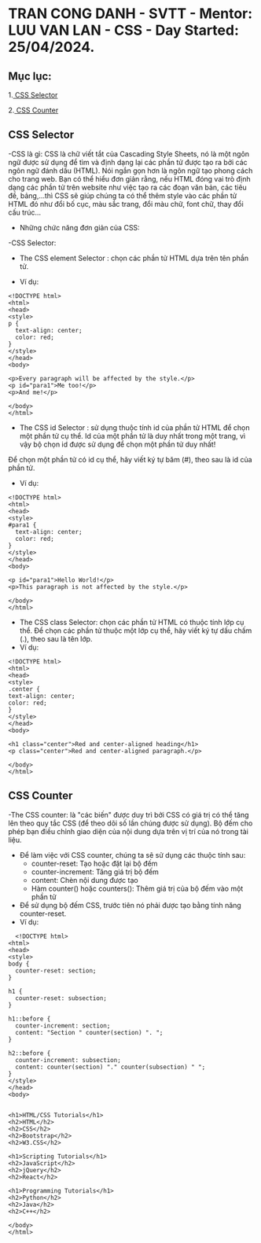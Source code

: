 # TRAN CONG DANH - SVTT - Mentor: LUU VAN LAN - CSS - Day Started: 25/04/2024.
## Mục lục:
1.[ CSS Selector](#css-selector)

2.[ CSS Counter](#css-counter)

## CSS Selector
-CSS là gì: CSS là chữ viết tắt của Cascading Style Sheets, nó là một ngôn ngữ được sử dụng để tìm và định dạng lại các phần tử được tạo ra bởi các ngôn ngữ đánh dấu (HTML). Nói ngắn gọn hơn là ngôn ngữ tạo phong cách cho trang web. Bạn có thể hiểu đơn giản rằng, nếu HTML đóng vai trò định dạng các phần tử trên website như việc tạo ra các đoạn văn bản, các tiêu đề, bảng,…thì CSS sẽ giúp chúng ta có thể thêm style vào các phần tử HTML đó như đổi bố cục, màu sắc trang, đổi màu chữ, font chữ, thay đổi cấu trúc…

- Những chức năng đơn giản của CSS:
  
-CSS Selector:
+ The CSS element Selector : chọn các phần tử HTML dựa trên tên phần tử.
* Ví dụ:
```  
<!DOCTYPE html>
<html>
<head>
<style>
p {
  text-align: center;
  color: red;
} 
</style>
</head>
<body>

<p>Every paragraph will be affected by the style.</p>
<p id="para1">Me too!</p>
<p>And me!</p>

</body>
</html>
```
+ The CSS id Selector : sử dụng thuộc tính id của phần tử HTML để chọn một phần tử cụ thể. Id của một phần tử là duy nhất trong một trang, vì vậy bộ chọn id được sử dụng để chọn một phần tử duy nhất!

Để chọn một phần tử có id cụ thể, hãy viết ký tự băm (#), theo sau là id của phần tử.
* Ví dụ:
```
<!DOCTYPE html>
<html>
<head>
<style>
#para1 {
  text-align: center;
  color: red;
}
</style>
</head>
<body>

<p id="para1">Hello World!</p>
<p>This paragraph is not affected by the style.</p>

</body>
</html>
```
+ The CSS class Selector: chọn các phần tử HTML có thuộc tính lớp cụ thể. Để chọn các phần tử thuộc một lớp cụ thể, hãy viết ký tự dấu chấm (.), theo sau là tên lớp.
+  Ví dụ:
  ```
<!DOCTYPE html>
<html>
<head>
<style>
.center {
  text-align: center;
  color: red;
}
</style>
</head>
<body>

<h1 class="center">Red and center-aligned heading</h1>
<p class="center">Red and center-aligned paragraph.</p> 

</body>
</html>

```
## CSS Counter
-The CSS counter: là "các biến" được duy trì bởi CSS có giá trị có thể tăng lên theo quy tắc CSS (để theo dõi số lần chúng được sử dụng). Bộ đếm cho phép bạn điều chỉnh giao diện của nội dung dựa trên vị trí của nó trong tài liệu.

+ Để làm việc với CSS counter, chúng ta sẽ sử dụng các thuộc tính sau:
     * counter-reset: Tạo hoặc đặt lại bộ đếm
     * counter-increment: Tăng giá trị bộ đếm
     * content:  Chèn nội dung được tạo
     * Hàm counter() hoặc counters(): Thêm giá trị của bộ đếm vào một phần tử
+ Để sử dụng bộ đếm CSS, trước tiên nó phải được tạo bằng tính năng counter-reset.
+ Ví dụ:
  
```
  <!DOCTYPE html>
<html>
<head>
<style>
body {
  counter-reset: section;
}

h1 {
  counter-reset: subsection;
}

h1::before {
  counter-increment: section;
  content: "Section " counter(section) ". ";
}

h2::before {
  counter-increment: subsection;
  content: counter(section) "." counter(subsection) " ";
}
</style>
</head>
<body>


<h1>HTML/CSS Tutorials</h1>
<h2>HTML</h2>
<h2>CSS</h2>
<h2>Bootstrap</h2>
<h2>W3.CSS</h2>

<h1>Scripting Tutorials</h1>
<h2>JavaScript</h2>
<h2>jQuery</h2>
<h2>React</h2>

<h1>Programming Tutorials</h1>
<h2>Python</h2>
<h2>Java</h2>
<h2>C++</h2>

</body>
</html>
```




